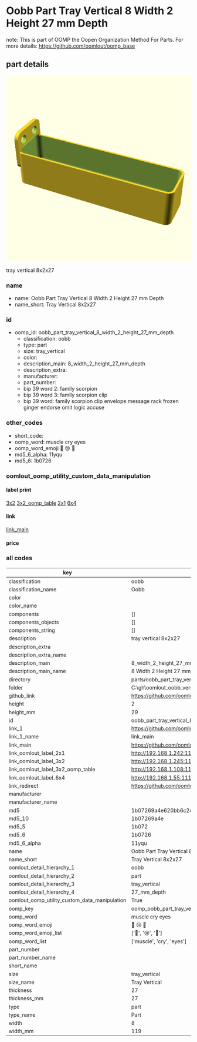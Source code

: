# Oobb Part Tray Vertical 8 Width 2 Height 27 mm Depth  

note: This is part of OOMP the Oopen Organization Method For Parts. For more details: https://github.com/oomlout/oomp_base

##  part details
  

[![](3dpr.png)](3dpr.png)

tray vertical 8x2x27



### name
* name: Oobb Part Tray Vertical 8 Width 2 Height 27 mm Depth
* name_short: Tray Vertical 8x2x27 
### id
* oomp_id: oobb_part_tray_vertical_8_width_2_height_27_mm_depth
  * classification: oobb
  * type: part
  * size: tray_vertical
  * color: 
  * description_main: 8_width_2_height_27_mm_depth
  * description_extra: 
  * manufacturer: 
  * part_number: 
  * bip 39 word 2: family scorpion
  * bip 39 word 3: family scorpion clip
  * bip 39 word: family scorpion clip envelope message rack frozen ginger endorse omit logic accuse

### other_codes
* short_code: 
* oomp_word: muscle cry eyes
* oomp_word_emoji :muscle: :cry: :eyes:
* md5_6_alpha: 11yqu
* md5_6: 1b0726






### oomlout_oomp_utility_custom_data_manipulation
#### label print
[3x2](http://192.168.1.245:1112/?label=oomp%2011yqu)
[3x2_oomp_table](http://192.168.1.108:1112/?label=oomp%2011yqu)
[2x1](http://192.168.1.242:1112/?label=oomp%2011yqu)
[6x4](http://192.168.1.55:1112/?label=oomp%2011yqu)    

#### link

[link_main](https://github.com/oomlout/oomlout_oobb_version_4_generated_parts/tree/main/navigation_oomp/oobb/part/tray_vertical/8_width_2_height_27_mm_depth/part)                              

#### price







### all codes 
| key | value |  
| --- | --- |  
| classification | oobb |  
| classification_name | Oobb |  
| color |  |  
| color_name |  |  
| components | [] |  
| components_objects | [] |  
| components_string | [] |  
| description | tray vertical 8x2x27 |  
| description_extra |  |  
| description_extra_name |  |  
| description_main | 8_width_2_height_27_mm_depth |  
| description_main_name | 8 Width 2 Height 27 mm Depth |  
| directory | parts/oobb_part_tray_vertical_8_width_2_height_27_mm_depth |  
| folder | C:\gh\oomlout_oobb_version_4_generated_parts\parts\oobb_part_tray_vertical_8_width_2_height_27_mm_depth |  
| github_link | https://github.com/oomlout/oomlout_oomp_part_src/tree/main/parts/oobb_part_tray_vertical_8_width_2_height_27_mm_depth |  
| height | 2 |  
| height_mm | 29 |  
| id | oobb_part_tray_vertical_8_width_2_height_27_mm_depth |  
| link_1 | https://github.com/oomlout/oomlout_oobb_version_4_generated_parts/tree/main/navigation_oomp/oobb/part/tray_vertical/8_width_2_height_27_mm_depth/part |  
| link_1_name | link_main |  
| link_main | https://github.com/oomlout/oomlout_oobb_version_4_generated_parts/tree/main/navigation_oomp/oobb/part/tray_vertical/8_width_2_height_27_mm_depth/part |  
| link_oomlout_label_2x1 | http://192.168.1.242:1112/?label=oomp%2011yqu |  
| link_oomlout_label_3x2 | http://192.168.1.245:1112/?label=oomp%2011yqu |  
| link_oomlout_label_3x2_oomp_table | http://192.168.1.108:1112/?label=oomp%2011yqu |  
| link_oomlout_label_6x4 | http://192.168.1.55:1112/?label=oomp%2011yqu |  
| link_redirect | https://github.com/oomlout/oomlout_oobb_version_4_generated_parts/tree/main/parts/oobb_tray_vertical_08_02_27 |  
| manufacturer |  |  
| manufacturer_name |  |  
| md5 | 1b07269a4e620bb6c245f4bc56b04a94 |  
| md5_10 | 1b07269a4e |  
| md5_5 | 1b072 |  
| md5_6 | 1b0726 |  
| md5_6_alpha | 11yqu |  
| name | Oobb Part Tray Vertical 8 Width 2 Height 27 mm Depth |  
| name_short | Tray Vertical 8x2x27  |  
| oomlout_detail_hierarchy_1 | oobb |  
| oomlout_detail_hierarchy_2 | part |  
| oomlout_detail_hierarchy_3 | tray_vertical |  
| oomlout_detail_hierarchy_4 | 27_mm_depth |  
| oomlout_oomp_utility_custom_data_manipulation | True |  
| oomp_key | oomp_oobb_part_tray_vertical_8_width_2_height_27_mm_depth |  
| oomp_word | muscle cry eyes |  
| oomp_word_emoji | :muscle: :cry: :eyes: |  
| oomp_word_emoji_list | [':muscle:', ':cry:', ':eyes:'] |  
| oomp_word_list | ['muscle', 'cry', 'eyes'] |  
| part_number |  |  
| part_number_name |  |  
| short_name |  |  
| size | tray_vertical |  
| size_name | Tray Vertical |  
| thickness | 27 |  
| thickness_mm | 27 |  
| type | part |  
| type_name | Part |  
| width | 8 |  
| width_mm | 119 |  
